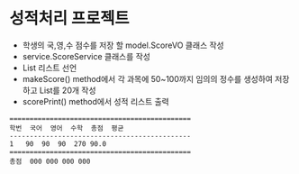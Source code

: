 # 성적처리 프로젝트
* 학생의 국,영,수 점수를 저장 할 model.ScoreVO 클래스 작성
* service.ScoreService 클래스를 작성
* List<ScoreVO> 리스트 선언
* makeScore() method에서 각 과목에 50~100까지 임의의 정수를 생성하여 저장하고 List를 20개 작성
* scorePrint() method에서 성적 리스트 출력
```
=============================================
학번	국어	영어	수학	총점	평균
---------------------------------------------
1	90	90	90	270	90.0
=============================================
총점	000	000	000	000
```